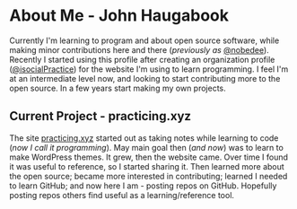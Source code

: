 # About Me - John Haugabook
Currently I'm learning to program and about open source software, while making minor contributions here and there (_previously as_ [@nobedee](https://github.com/nobedee)). Recently I started using this profile after creating an organization profile ([@isocialPractice](https://github.com/isocialPractice)) 
for the website I'm using to learn programming. I feel I'm at an intermediate level now, and looking to start contributing more to the open source. In a few years start making my own projects.

## Current Project - practicing.xyz
The site [practicing.xyz](https://practicing.xyz) started out as taking notes while learning to code (_now I call it programming_). May main goal then (_and now_) was to learn to make WordPress themes.
It grew, then the website came. Over time I found it was useful to reference, so I started sharing it. Then learned more about the open source; became more interested in contributing; learned I needed to learn GitHub; 
and now here I am - posting repos on GitHub. Hopefully posting repos others find useful as a learning/reference tool.
